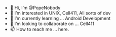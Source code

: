 - 👋 Hi, I’m @PopeNobody
- 👀 I’m interested in UNIX, Cell411, All sorts of dev
- 🌱 I’m currently learning ... Android Development
- 💞️ I’m looking to collaborate on ... Cell411
- 📫 How to reach me ... here.

<!---
PopeNobody/PopeNobody is a ✨ special ✨ repository because its `README.md` (this file) appears on your GitHub profile.
You can click the Preview link to take a look at your changes.
--->
